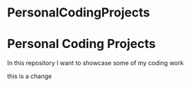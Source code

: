 # PersonalCodingProjects
<h1>Personal Coding Projects</h1>
<p>In this repository I want to showcase some of my coding work</p
<p>this is a change</p>
